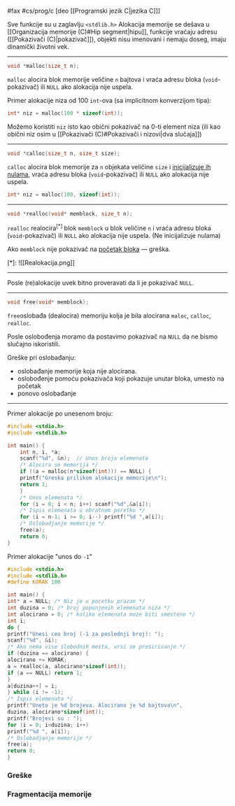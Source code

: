 #fax #cs/prog/c [deo [[Programski jezik C|jezika C]]]
$\:$

Sve funkcije su u zaglavlju ```<stdlib.h>```
Alokacija memorije se dešava u [[Organizacija memorije (C)#Hip segment|hipu]], funkcije vraćaju adresu ([[Pokazivači (C)|pokazivač]]), objekti nisu imenovani i nemaju doseg, imaju dinamički životni vek.
___
```c
void *malloc(size_t n);
```
```malloc``` alocira blok memorije veličine ```n``` bajtova i vraća adresu bloka (```void```-pokazivač) ili ```NULL``` ako alokacija nije uspela.

Primer alokacije niza od 100 ```int```-ova (sa implicitnom konverzijom tipa):
```c
int* niz = malloc(100 * sizeof(int));
```
Možemo koristiti ```niz``` isto kao obični pokazivač na 0-ti element niza (ili kao obični niz osim u [[Pokazivači (C)#Pokazivači i nizovi|dva slučaja]])
___
```c
void *calloc(size_t n, size_t size);
```
```calloc``` alocira blok memorije za ```n``` objekata veličine ```size``` i <u>inicijalizuje ih nulama</u>, vraća adresu bloka (```void```-pokazivač) ili ```NULL``` ako alokacija nije uspela.
```c
int* niz = malloc(100, sizeof(int));
```
___
```c
void *realloc(void* memblock, size_t n);
```
```realloc``` realocira$^{[*]}$ blok ```memblock``` u blok veličine ```n``` i vraća adresu bloka (```void```-pokazivač) ili ```NULL``` ako alokacija nije uspela.
(Ne inicijalizuje nulama)

Ako ```memblock``` nije pokazivač na <u>početak bloka</u> — greška.

$[*]$: ![[Realokacija.png]]

___
Posle (re)alokacije uvek bitno proveravati da li je pokazivač ```NULL```.
___
```c
void free(void* memblock);
```
```free```oslobađa (dealocira) memoriju kolja je bila alocirana ```maloc```, ```calloc```, ```realloc```.

Posle oslobođenja moramo da postavimo pokazivač na ```NULL``` da ne bismo slučajno iskoristili.

Greške pri oslobađanju:
- oslobađanje memorije koja nije alocirana.
- oslobođenje pomoću pokazivača koji pokazuje unutar bloka, umesto na početak
- ponovo oslobađanje
---
Primer alokacije po unesenom broju:
```c
#include <stdio.h>
#include <stdlib.h>

int main() {
	int n, i, *a;
	scanf("%d", &n);  // Unos broja elemenata
	/* Alocira se memorija */
	if ((a = malloc(n*sizeof(int))) == NULL) {
	printf("Greska prilikom alokacije memorije\n");
	return 1;
	}
	/* Unos elemenata */
	for (i = 0; i < n; i++) scanf("%d",&a[i]);
	/* Ispis elemenata u obratnom poretku */
	for (i = n-1; i >= 0; i--) printf("%d ",a[i]);
	/* Oslobadjanje memorije */
	free(a);
	return 0;
}
```
Primer alokacije "unos do ```-1```"
```c
#include <stdio.h>
#include <stdlib.h>
#define KORAK 100

int main() {
int* a = NULL; /* Niz je u pocetku prazan */
int duzina = 0; /* broj popunjenih elemenata niza */
int alocirano = 0; /* koliko elemenata moze biti smesteno */
int i;
do {
printf("Unesi ceo broj (-1 za poslednji broj): ");
scanf("%d", &i);
/* Ako nema vise slobodnih mesta, vrsi se prosirivanje */
if (duzina == alocirano) {
alocirano += KORAK;
a = realloc(a, alocirano*sizeof(int));
if (a == NULL) return 1;
}
a[duzina++] = i;
} while (i != -1);
/* Ispis elemenata */
printf("Uneto je %d brojeva. Alocirano je %d bajtova\n",
duzina, alocirano*sizeof(int));
printf("Brojevi su : ");
for (i = 0; i<duzina; i++)
printf("%d ", a[i]);
/* Oslobadjanje memorije */
free(a);
return 0;
}

```

### Greške

### Fragmentacija memorije